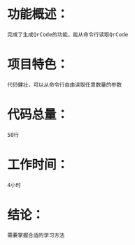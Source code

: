 # 功能概述：
    完成了生成QrCode的功能，能从命令行读取QrCode
# 项目特色：
    代码健壮，可以从命令行自由读取任意数量的参数
# 代码总量：
    50行
# 工作时间：
    4小时
# 结论：
    需要掌握合适的学习方法
